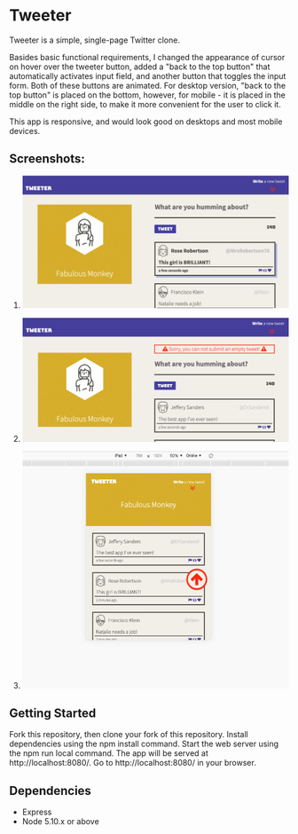 # Tweeter 

Tweeter is a simple, single-page Twitter clone.

Basides basic functional requirements, I changed the appearance of cursor on hover over the tweeter button, added a "back to the top button" that automatically activates input field, and another button that toggles the input form. Both of these buttons are animated. For desktop version, "back to the top button" is placed on the bottom, however, for mobile - it is placed in the middle on the right side, to make it more convenient for the user to click it.

This app is responsive, and would look good on desktops and most mobile devices.

## Screenshots:

1. !["Desktop version, cursor hovers over the first tweet."](https://github.com/NatalieSokolova/tweeter/blob/master/docs/tweets.png?raw=true)

2. !["Desktop version. User is trying to submit an empty tweet."](https://github.com/NatalieSokolova/tweeter/blob/master/docs/tweets-error.png?raw=true)

3. !["Mobile version. The page is scrolled up, nav bar is fixed, back to the top button is showing"](https://github.com/NatalieSokolova/tweeter/blob/master/docs/tweets-mobile.png?raw=true)

## Getting Started

Fork this repository, then clone your fork of this repository.
Install dependencies using the npm install command.
Start the web server using the npm run local command. The app will be served at http://localhost:8080/.
Go to http://localhost:8080/ in your browser.

## Dependencies

- Express
- Node 5.10.x or above
